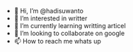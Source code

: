 - 👋 Hi, I’m @hadisuwanto
- 👀 I’m interested in writter
- 🌱 I’m currently learning writting articel
- 💞️ I’m looking to collaborate on google
- 📫 How to reach me whats up

<!---
hadisuwanto/hadisuwanto is a ✨ special ✨ repository because its `README.md` (this file) appears on your GitHub profile.
You can click the Preview link to take a look at your changes.
--->
